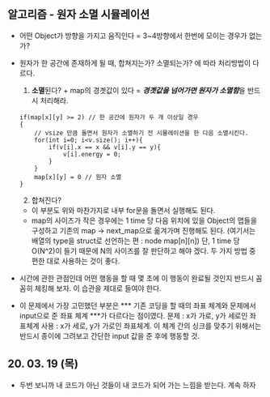 ## 알고리즘 - 원자 소멸 시뮬레이션
 - 어떤 Object가 방향을 가지고 움직인다 = 3~4방향에서 한번에 모이는 경우가 없는가?

 - 원자가 한 공간에 존재하게 될 때, 합쳐지는가? 소멸되는가? 에 따라 처리방법이 다르다.

    1. **소멸**된다? + map의 경곗값이 있다 = ***경곗값을 넘어가면 원자가 소멸함***을 반드시 처리해라.

    ```
    if(map[x][y] >= 2) // 한 공간에 원자가 두 개 이상일 경우
    {
        // vsize 만큼 돌면서 원자가 소멸하기 전 시뮬레이션을 한 다음 소멸시킨다.
        for(int i=0; i<v.size(); i++){
            if(v[i].x == x && v[i].y == y){
                v[i].energy = 0;
            }
        }
        map[x][y] = 0 // 원자 소멸
    }
    ```

    2. 합쳐진다?
    - 이 부분도 위와 마찬가지로 내부 for문을 돌면서 실행해도 된다.
    - map의 사이즈가 작은 경우에는 1 time 당 다음 위치에 있을 Object의 맵들을 구성하고 기존의 map → next_map으로 옮겨가며
    진행해도 된다. (여기서는 배열의 type을 struct로 선언하는 편 : node map[n][n])
    단, 1 time 당 O(N^2)이 들기 때문에 N의 사이즈를 잘 판단하고 해야 겠다.
    두 가지 방법 중 편한 대로 사용하는 것이 좋다.

 - 시간에 관한 관점인데 어떤 행동을 할 때 몇 초에 이 행동이 완료될 것인지 반드시 꼼꼼히 체킹해 보자. 이 습관을 제대로 들여야 한다.

 - 이 문제에서 가장 고민했던 부분은 *** 기존 코딩을 할 때의 좌표 체계와 문제에서 input으로 준 좌표 체계 ***가 다르다는 점이였다.
   문제 : x가 가로, y가 세로인 좌표체계
   사용 : x가 세로, y가 가로인 좌표체계.
   이 체계 간의 싱크를 맞추기 위해서는 반드시 종이에 그려보고 간단한 input 값을 준 후에 행동할 것.


## 20. 03. 19 (목)
 - 두번 보니까 내 코드가 아닌 것들이 내 코드가 되어 가는 느낌을 받는다. 계속 하자
